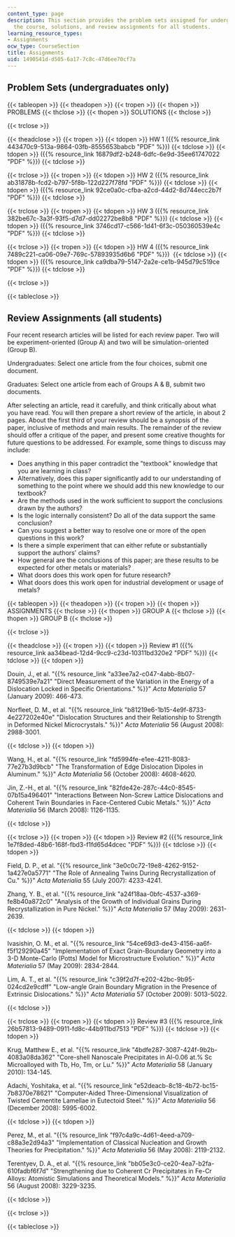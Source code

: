 ```yaml
---
content_type: page
description: This section provides the problem sets assigned for undergraduates of
  the course, solutions, and review assignments for all students.
learning_resource_types:
- Assignments
ocw_type: CourseSection
title: Assignments
uid: 1490541d-d505-6a17-7c8c-47d6ee70cf7a
---
```


Problem Sets (undergraduates only)
----------------------------------

{{< tableopen >}}
{{< theadopen >}}
{{< tropen >}}
{{< thopen >}}
PROBLEMS
{{< thclose >}}
{{< thopen >}}
SOLUTIONS
{{< thclose >}}

{{< trclose >}}

{{< theadclose >}}
{{< tropen >}}
{{< tdopen >}}
HW 1 ({{% resource_link 443470c9-513a-9864-03fb-8555653babcb "PDF" %}})
{{< tdclose >}}
{{< tdopen >}}
({{% resource_link 16879df2-b248-6dfc-6e9d-35ee61747022 "PDF" %}})
{{< tdclose >}}

{{< trclose >}}
{{< tropen >}}
{{< tdopen >}}
HW 2 ({{% resource_link ab31878b-fcd2-b797-5f8b-122d227f78fd "PDF" %}})
{{< tdclose >}}
{{< tdopen >}}
({{% resource_link 92ce0a0c-cfba-a2cd-44d2-8d744ecc2b7f "PDF" %}})
{{< tdclose >}}

{{< trclose >}}
{{< tropen >}}
{{< tdopen >}}
HW 3 ({{% resource_link 382be67c-3a3f-93f5-d7d7-dd02272be8b8 "PDF" %}})
{{< tdclose >}}
{{< tdopen >}}
({{% resource_link 3746cd17-c566-1d41-6f3c-050360539e4c "PDF" %}})
{{< tdclose >}}

{{< trclose >}}
{{< tropen >}}
{{< tdopen >}}
HW 4 ({{% resource_link 7489c221-ca06-09e7-769c-57893935d6b6 "PDF" %}}) 
{{< tdclose >}}
{{< tdopen >}}
({{% resource_link ca9dba79-5147-2a2e-ce1b-945d79c519ce "PDF" %}})
{{< tdclose >}}

{{< trclose >}}

{{< tableclose >}}

Review Assignments (all students)
---------------------------------

Four recent research articles will be listed for each review paper. Two will be experiment-oriented (Group A) and two will be simulation-oriented (Group B).

Undergraduates: Select one article from the four choices, submit one document.

Graduates: Select one article from each of Groups A & B, submit two documents.

After selecting an article, read it carefully, and think critically about what you have read. You will then prepare a short review of the article, in about 2 pages. About the first third of your review should be a synopsis of the paper, inclusive of methods and main results. The remainder of the review should offer a critique of the paper, and present some creative thoughts for future questions to be addressed. For example, some things to discuss may include:

*   Does anything in this paper contradict the "textbook" knowledge that you are learning in class?
*   Alternatively, does this paper significantly add to our understanding of something to the point where we should add this new knowledge to our textbook?
*   Are the methods used in the work sufficient to support the conclusions drawn by the authors?
*   Is the logic internally consistent? Do all of the data support the same conclusion?
*   Can you suggest a better way to resolve one or more of the open questions in this work?
*   Is there a simple experiment that can either refute or substantially support the authors' claims?
*   How general are the conclusions of this paper; are these results to be expected for other metals or materials?
*   What doors does this work open for future research?
*   What doors does this work open for industrial development or usage of metals?

{{< tableopen >}}
{{< theadopen >}}
{{< tropen >}}
{{< thopen >}}
ASSIGNMENTS
{{< thclose >}}
{{< thopen >}}
GROUP A
{{< thclose >}}
{{< thopen >}}
GROUP B
{{< thclose >}}

{{< trclose >}}

{{< theadclose >}}
{{< tropen >}}
{{< tdopen >}}
Review #1 ({{% resource_link aa34bead-12d4-9cc9-c23d-10311bd320e2 "PDF" %}})
{{< tdclose >}}
{{< tdopen >}}


Douin, J., et al. "{{% resource_link "a33ee7a2-c047-4abb-8b07-8749539e7a21" "Direct Measurement of the Variation in the Energy of a Dislocation Locked in Specific Orientations." %}}" _Acta Materialia_ 57 (January 2009): 466-473.

Norfleet, D. M., et al. "{{% resource_link "b81219e6-1b15-4e9f-8733-4e227202e40e" "Dislocation Structures and their Relationship to Strength in Deformed Nickel Microcrystals." %}}" _Acta Materialia_ 56 (August 2008): 2988-3001.


{{< tdclose >}}
{{< tdopen >}}


Wang, H., et al. "{{% resource_link "fd5994fe-e1ee-4211-8083-77e27b3d9bcb" "The Transformation of Edge Dislocation Dipoles in Aluminum." %}}" _Acta Materialia_ 56 (October 2008): 4608-4620.

Jin, Z.-H., et al. "{{% resource_link "82fde42e-287c-44c0-8545-07b15a496401" "Interactions Between Non-Screw Lattice Dislocations and Coherent Twin Boundaries in Face-Centered Cubic Metals." %}}" _Acta Materialia_ 56 (March 2008): 1126-1135.


{{< tdclose >}}

{{< trclose >}}
{{< tropen >}}
{{< tdopen >}}
Review #2 ({{% resource_link 1e7f8ded-48b6-168f-fbd3-f1fd65d4dcec "PDF" %}})
{{< tdclose >}}
{{< tdopen >}}


Field, D. P., et al. "{{% resource_link "3e0c0c72-19e8-4262-9152-1a427e0a5771" "The Role of Annealing Twins During Recrystallization of Cu." %}}" _Acta Materialia_ 55 (July 2007): 4233-4241.

Zhang, Y. B., et al. "{{% resource_link "a24f18aa-0bfc-4537-a369-fe8b40a872c0" "Analysis of the Growth of Individual Grains During Recrystallization in Pure Nickel." %}}" _Acta Materialia_ 57 (May 2009): 2631-2639.


{{< tdclose >}}
{{< tdopen >}}


Ivasishin, O. M., et al. "{{% resource_link "54ce69d3-de43-4156-aa6f-f5f129290a45" "Implementation of Exact Grain-Boundary Geometry into a 3-D Monte-Carlo (Potts) Model for Microstructure Evolution." %}}" _Acta Materialia_ 57 (May 2009): 2834-2844.

Lim, A. T., et al. "{{% resource_link "c39f2d7f-e202-42bc-9b95-024cd2e9cdff" "Low-angle Grain Boundary Migration in the Presence of Extrinsic Dislocations." %}}" _Acta Materialia_ 57 (October 2009): 5013-5022.


{{< tdclose >}}

{{< trclose >}}
{{< tropen >}}
{{< tdopen >}}
Review #3 ({{% resource_link 26b57813-9489-0911-fd8c-44b911bd7513 "PDF" %}})
{{< tdclose >}}
{{< tdopen >}}


Krug, Matthew E., et al. "{{% resource_link "4bdfe287-3087-424f-9b2b-4083a08da362" "Core-shell Nanoscale Precipitates in Al-0.06 at.% Sc Microalloyed with Tb, Ho, Tm, or Lu." %}}" _Acta Materialia_ 58 (January 2010): 134-145.

Adachi, Yoshitaka, et al. "{{% resource_link "e52deacb-8c18-4b72-bc15-7b8370e78621" "Computer-Aided Three-Dimensional Visualization of Twisted Cementite Lamellae in Eutectoid Steel." %}}" _Acta Materialia_ 56 (December 2008): 5995-6002.


{{< tdclose >}}
{{< tdopen >}}


Perez, M., et al. "{{% resource_link "f97c4a9c-4d61-4eed-a709-c88a3e2d94a3" "Implementation of Classical Nucleation and Growth Theories for Precipitation." %}}" _Acta Materialia_ 56 (May 2008): 2119-2132.

Terentyev, D. A., et al. "{{% resource_link "bb05e3c0-ce20-4ea7-b2fa-610fadbf6f7d" "Strengthening due to Coherent Cr Precipitates in Fe-Cr Alloys: Atomistic Simulations and Theoretical Models." %}}" _Acta Materialia_ 56 (August 2008): 3229-3235.


{{< tdclose >}}

{{< trclose >}}

{{< tableclose >}}